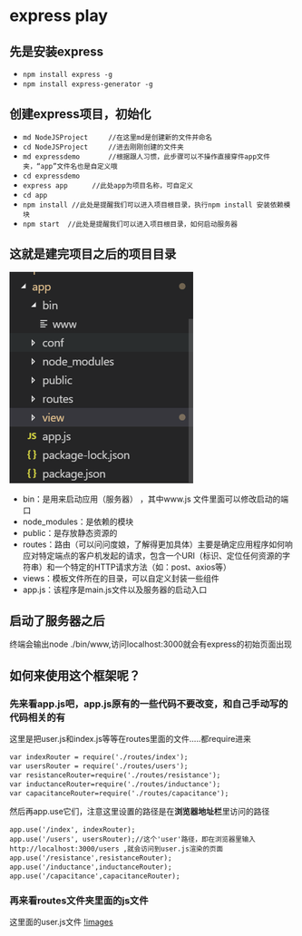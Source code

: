 # express play
## 先是安装express
- `npm install express -g`
- `npm install express-generator -g`
## 创建express项目，初始化
- `md NodeJSProject     //在这里md是创建新的文件并命名`
- `cd NodeJSProject     //进去刚刚创建的文件夹`
- `md expressdemo       //根据跟人习惯，此步骤可以不操作直接穿件app文件夹，“app”文件名也是自定义哦`
- `cd expressdemo`
- `express app      //此处app为项目名称，可自定义`
- `cd app`
- `npm install //此处是提醒我们可以进入项目根目录，执行npm install 安装依赖模块`
- `npm start  //此处是提醒我们可以进入项目根目录，如何启动服务器`
## 这就是建完项目之后的项目目录
![image](https://github.com/FHQGitHub/cabinet/blob/master/tips/express/images/1.png)
- bin：是用来启动应用（服务器） ，其中www.js 文件里面可以修改启动的端口
- node_modules：是依赖的模块 
- public：是存放静态资源的 
- routes：路由（可以问问度娘，了解得更加具体）主要是确定应用程序如何响应对特定端点的客户机发起的请求，包含一个URI（标识、定位任何资源的字符串）和一个特定的HTTP请求方法（如：post、axios等） 
- views：模板文件所在的目录，可以自定义封装一些组件 
- app.js：该程序是main.js文件以及服务器的启动入口
## 启动了服务器之后
终端会输出node ./bin/www,访问localhost:3000就会有express的初始页面出现
## 如何来使用这个框架呢？
### 先来看app.js吧，app.js原有的一些代码不要改变，和自己手动写的代码相关的有
这里是把user.js和index.js等等在routes里面的文件.....都require进来
```
var indexRouter = require('./routes/index');
var usersRouter = require('./routes/users');
var resistanceRouter=require('./routes/resistance');
var inductanceRouter=require('./routes/inductance');
var capacitanceRouter=require('./routes/capacitance');
```
然后再app.use它们，注意这里设置的路径是在**浏览器地址栏**里访问的路径
```
app.use('/index', indexRouter);
app.use('/users', usersRouter);//这个'user'路径，即在浏览器里输入http://localhost:3000/users ,就会访问到user.js渲染的页面
app.use('/resistance',resistanceRouter);
app.use('/inductance',inductanceRouter);
app.use('/capacitance',capacitanceRouter);
```
### 再来看routes文件夹里面的js文件
这里面的user.js文件
[!images](https://github.com/FHQGitHub/cabinet/blob/master/tips/express/images/2.png)


